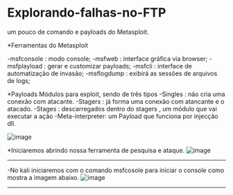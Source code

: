 # Explorando-falhas-no-FTP
um pouco de comando e payloads do Metasploit.

*Ferramentas do Metasploit
 
-msfconsole : modo console;
-msfweb : interface gráfica via browser;
-msfplayload : gerar e customizar payloads;
-msfcli : interface de automatização de invasão;
-msflogdump : exibirá as sessões de arquivos  de logs;

*Payloads
   Módulos para exploit, sendo de três tipos 
-Singles :  não cria uma conexão com atacante.
-Stagers : já forma uma conexão com atancante e o atacado.
-Stages : descarregados dentro do stagers , um módulo que vai executar a ação
-Meta-interpreter: um Payload que funciona por injecção dll.


![image](https://github.com/user-attachments/assets/cd9a83ce-97e5-4800-afcb-652b672fa353)





*Iniciaremos abrindo nossa ferramenta de pesquisa e ataque.
![image](https://github.com/user-attachments/assets/e3f5eaec-5f6e-4bf6-902b-585e26da2ac1)

--- 

-No kali iniciaremos com o comando msfcosole para iniciar o console como mostra a imagem abaixo.
![image](https://github.com/user-attachments/assets/67778307-9344-415e-bdd4-7f1d0455e311)

---


